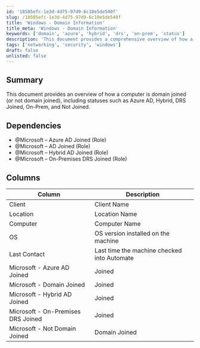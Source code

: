```yaml
---
id: '18505efc-1e3d-4d75-97d9-6c10e5de540f'
slug: /18505efc-1e3d-4d75-97d9-6c10e5de540f
title: 'Windows - Domain Information'
title_meta: 'Windows - Domain Information'
keywords: ['domain', 'azure', 'hybrid', 'drs', 'on-prem', 'status']
description: 'This document provides a comprehensive overview of how a computer is domain joined, detailing the different types of domain join statuses including Azure AD, Hybrid, DRS Joined, On-Prem, and Not Joined. It includes dependencies and a detailed column description for better understanding.'
tags: ['networking', 'security', 'windows']
draft: false
unlisted: false
---
```


## Summary

This document provides an overview of how a computer is domain joined (or not domain joined), including statuses such as Azure AD, Hybrid, DRS Joined, On-Prem, and Not Joined.

## Dependencies

- @Microsoft – Azure AD Joined (Role)
- @Microsoft – AD Joined (Role)
- @Microsoft – Hybrid AD Joined (Role)
- @Microsoft – On-Premises DRS Joined (Role)

## Columns

| Column                             | Description                                                       |
|------------------------------------|-------------------------------------------------------------------|
| Client                             | Client Name                                                       |
| Location                           | Location Name                                                     |
| Computer                           | Computer Name                                                     |
| OS                                 | OS version installed on the machine                               |
| Last Contact                       | Last time the machine checked into Automate                       |
| Microsoft - Azure AD Joined        | Joined | Not Joined if the machine is Azure AD joined               |
| Microsoft - Domain Joined          | Joined | Not Joined if the machine is On-Prem AD joined              |
| Microsoft - Hybrid AD Joined       | Joined | Not Joined if the machine is Hybrid AD joined                 |
| Microsoft - On-Premises DRS Joined | Joined | Not Joined if the machine is Device Registration Service (DRS) AD joined |
| Microsoft - Not Domain Joined      | Domain Joined | Not Domain Joined if the machine is joined to a domain     |
